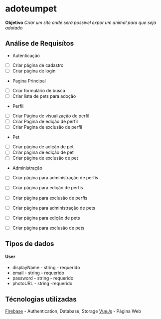 # adoteumpet

**Objetivo**
_Criar um site onde será possível expor um animal para que seja adotado_

## Análise de Requisítos

* Autenticação
- [ ] Criar página de cadastro
- [ ] Criar página de login

* Pagina Principal
- [ ] Criar formulário de busca
- [ ] Criar lista de pets para adoção

* Perfil
- [ ] Criar Página de visualização de perfil
- [ ] Criar Página de edição de perfil
- [ ] Criar Pagina de exclusão de perfil

* Pet

- [ ] Criar página de adição de pet
- [ ] Criar página de edição de pet
- [ ] Criar página de exclusão de pet

* Administração

- [ ] Criar página para administração de perfis
- [ ] Criar página para edição de perfis
- [ ] Criar página para exclusão de perfis

- [ ] Criar página para administração de pets
- [ ] Criar página para edição de pets
- [ ] Criar página para exclusão de pets


## Tipos de dados

#### User
- displayName - string - requerido
- email - string - requerido
- password - string - requerido
- photoURL - string -requerido

## Técnologias utilizadas

[Firebase](https://firebase.google.com/) - Authentication, Database, Storage
[VueJs](https://vuejs.org/index.html) - Página Web